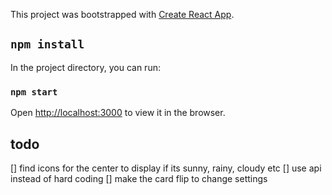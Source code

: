 This project was bootstrapped with [Create React App](https://github.com/facebook/create-react-app).

## `npm install`

In the project directory, you can run:

### `npm start`

Open [http://localhost:3000](http://localhost:3000) to view it in the browser.

## todo

[] find icons for the center to display if its sunny, rainy, cloudy etc
[] use api instead of hard coding
[] make the card flip to change settings

